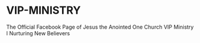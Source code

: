 # VIP-MINISTRY
The Official Facebook Page of Jesus the Anointed One Church VIP Ministry I Nurturing New Believers

